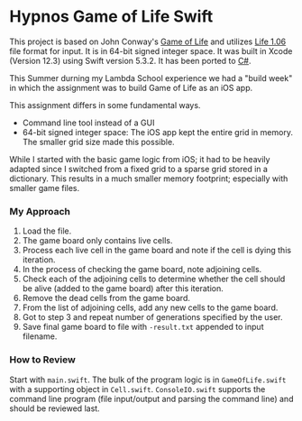 # Hypnos Game of Life Swift

This project is based on John Conway's [Game of Life](https://en.wikipedia.org/wiki/Conway%27s_Game_of_Life) and utilizes [Life 1.06](https://www.conwaylife.com/wiki/Life_1.06) file format for input. It is in 64-bit signed integer space. It was built in Xcode (Version 12.3) using Swift version 5.3.2. It has been ported to [C#](https://github.com/gerrior/Hypnos-Game-of-Life-CSharp).

This Summer durning my Lambda School experience we had a "build week" in which the assignment was to build Game of Life as an iOS app.

This assignment differs in some fundamental ways. 

- Command line tool instead of a GUI
- 64-bit signed integer space: The iOS app kept the entire grid in memory. The smaller grid size made this possible. 

While I started with the basic game logic from iOS; it had to be heavily adapted since I switched from a fixed grid to a sparse grid stored in a dictionary. This results in a much smaller memory footprint; especially with smaller game files.

### My Approach
1. Load the file.
1. The game board only contains live cells.
1. Process each live cell in the game board and note if the cell is dying this iteration. 
1. In the process of checking the game board, note adjoining cells.
1. Check each of the adjoining cells to determine whether the cell should be alive (added to the game board) after this iteration. 
1. Remove the dead cells from the game board.
1. From the list of adjoining cells, add any new cells to the game board.
1. Got to step 3 and repeat number of generations specified by the user.
1. Save final game board to file with ```-result.txt``` appended to input filename.

### How to Review
Start with ```main.swift```. The bulk of the program logic is in ```GameOfLife.swift``` with a supporting object in ```Cell.swift```. ```ConsoleIO.swift``` supports the command line program (file input/output and parsing the command line) and should be reviewed last.